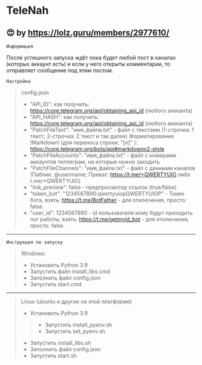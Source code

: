 # TeleNah
:heart_eyes: by https://lolz.guru/members/2977610/
----
    Информация
После успешного запуска ждёт пока будет любой пост в каналах (которых аккаунт есть) и если у него открыты комментарии, то отправляет сообщение под этим постом.

    Настройка
> config.json
> - "API_ID": как получить: https://core.telegram.org/api/obtaining_api_id (любого аккканта)
> - "API_HASH": как получить: https://core.telegram.org/api/obtaining_api_id (любого аккканта)
> - "PatchFileText": "имя_файла.txt"  - файл с текстами (1-строчка: 1 текст; 2-строчка: 2 текст и так далее) Форматирование !Markdown! (для переноса строки: "[n]" ): https://core.telegram.org/bots/api#markdownv2-style
> - "PatchFileAccounts": "имя_файла.txt" - файл с номерами аккаунтов теллеграм, на которые нужно заходить
> - "PatchFileChannels": "имя_файла.txt" - файл с данными каналов (Паблик: @usermame; Приват: https://t.me/+QWERTYUIO либо t.me/+QWERTYUIO)
> - "link_preview": false - предпросмотор ссылок (true/false)
> - "token_bot": "1234567890:qwertyuiopQWERTYUIOP" - Токен бота, взять:  https://t.me/BotFather - для отключения, просто: false.
> - "user_id": 1234567890 - id пользователя кому будут приходить лог работы, взять: https://t.me/getmyid_bot - для отключения, просто: false.
-----
    Инструкция по запуску

> Windows:
> - Установить Python 3.9
> - Запустить файл install_libs.cmd
> - Заполнить файл config.json
> - Запустить start.cmd
-----
>Linux (ubuntu и другие на этой платформе)
> - Установить Python 3.9
>> - Запустить install_pyenv.sh
>> - Запустить set_pyenv.sh
> - Запустить install_libs.sh
> - Заполнить файл config.json
> - Запустить start.sh

